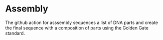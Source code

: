 # Assembly

The github action for asssembly sequences a list of DNA parts and create the final sequence with a composition of parts using the Golden Gate standard.


